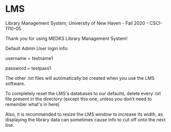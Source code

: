 # LMS
Library Management System; University of New Haven - Fall 2020 - CSCI-1110-05

Thank you for using MEDKS Library Management System!

Default Admin User login info:

username = testname1

password = testpass1

The other .txt files will automatically be created when you use the LMS software.

To completely reset the LMS's databases to our defaults, delete every .txt file present in the directory
(except this one, unless you don't need to remember what's in here)

Also, it is recommended to resize the LMS window to increase its width, as displaying the library data can sometimes cause info to cut off onto the next line.
